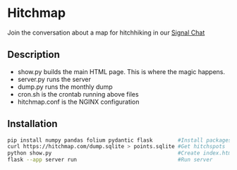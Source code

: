 # Hitchmap
Join the conversation about a map for hitchhiking in our [Signal Chat](https://signal.group/#CjQKIDyYgIxcOUCEPYu8-JawC_tv1bcgkAhvbISRZkN45MMVEhBPKVnUzWhl5khm5ybTWi9G)


## Description
 
- show.py builds the main HTML page. This is where the magic happens.
- server.py runs the server
- dump.py runs the monthly dump
- cron.sh is the crontab running above files
- hitchmap.conf is the NGINX configuration

## Installation

```bash
pip install numpy pandas folium pydantic flask        #Install packages
curl https://hitchmap.com/dump.sqlite > points.sqlite #Get hitchspots
python show.py                                        #Create index.html
flask --app server run                                #Run server
```
